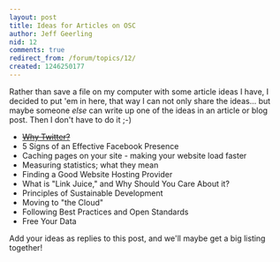 ```yaml
---
layout: post
title: Ideas for Articles on OSC
author: Jeff Geerling
nid: 12
comments: true
redirect_from: /forum/topics/12/
created: 1246250177
---
```

<p>Rather than save a file on my computer with some article ideas I have, I decided to put 'em in here, that way I can not only share the ideas... but maybe someone <em>else</em> can write up one of the ideas in an article or blog post. Then I don't have to do it ;-)</p>
<ul>
    <li><strike><a href="http://www.opensourcecatholic.com/articles/2009/why-twitter">Why Twitter?</a></strike></li>
    <li>5 Signs of an Effective Facebook Presence</li>
    <li>Caching pages on your site - making your website load faster</li>
    <li>Measuring statistics; what they mean</li>
    <li>Finding a Good Website Hosting Provider</li>
    <li>What is &quot;Link Juice,&quot; and Why Should You Care About it?</li>
    <li>Principles of Sustainable Development</li>
    <li>Moving to &quot;the Cloud&quot;</li>
    <li>Following Best Practices and Open Standards</li>
    <li>Free Your Data</li>
</ul>
<p>Add your ideas as replies to this post, and we'll maybe get a big listing together!&nbsp;</p>
